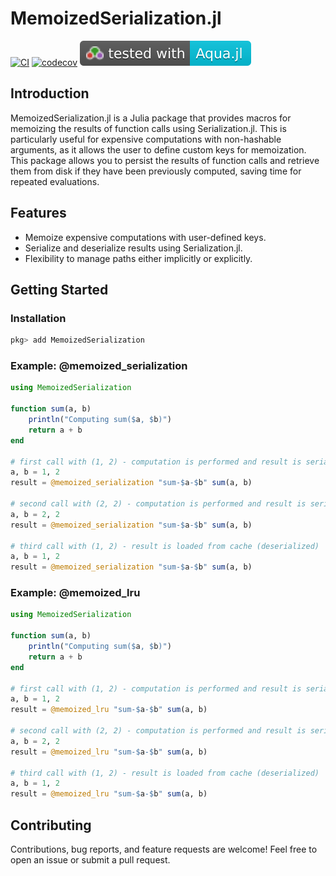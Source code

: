 # MemoizedSerialization.jl

[![CI](https://github.com/raphasampaio/MemoizedSerialization.jl/actions/workflows/CI.yml/badge.svg)](https://github.com/raphasampaio/MemoizedSerialization.jl/actions/workflows/CI.yml)
[![codecov](https://codecov.io/gh/raphasampaio/MemoizedSerialization.jl/graph/badge.svg?token=S81cIlIP4z)](https://codecov.io/gh/raphasampaio/MemoizedSerialization.jl)
[![Aqua](https://raw.githubusercontent.com/JuliaTesting/Aqua.jl/master/badge.svg)](https://github.com/JuliaTesting/Aqua.jl)

## Introduction

MemoizedSerialization.jl is a Julia package that provides macros for memoizing the results of function calls using Serialization.jl. This is particularly useful for expensive computations with non-hashable arguments, as it allows the user to define custom keys for memoization. This package allows you to persist the results of function calls and retrieve them from disk if they have been previously computed, saving time for repeated evaluations.

## Features

- Memoize expensive computations with user-defined keys.
- Serialize and deserialize results using Serialization.jl.
- Flexibility to manage paths either implicitly or explicitly.

## Getting Started

### Installation

```julia
pkg> add MemoizedSerialization
```

### Example: @memoized_serialization

```julia
using MemoizedSerialization

function sum(a, b)
    println("Computing sum($a, $b)")
    return a + b
end

# first call with (1, 2) - computation is performed and result is serialized
a, b = 1, 2
result = @memoized_serialization "sum-$a-$b" sum(a, b)

# second call with (2, 2) - computation is performed and result is serialized
a, b = 2, 2
result = @memoized_serialization "sum-$a-$b" sum(a, b)

# third call with (1, 2) - result is loaded from cache (deserialized)
a, b = 1, 2
result = @memoized_serialization "sum-$a-$b" sum(a, b)
```

### Example: @memoized_lru
    
```julia
using MemoizedSerialization

function sum(a, b)
    println("Computing sum($a, $b)")
    return a + b
end

# first call with (1, 2) - computation is performed and result is serialized
a, b = 1, 2
result = @memoized_lru "sum-$a-$b" sum(a, b)

# second call with (2, 2) - computation is performed and result is serialized
a, b = 2, 2
result = @memoized_lru "sum-$a-$b" sum(a, b)

# third call with (1, 2) - result is loaded from cache (deserialized)
a, b = 1, 2
result = @memoized_lru "sum-$a-$b" sum(a, b)
```


## Contributing

Contributions, bug reports, and feature requests are welcome! Feel free to open an issue or submit a pull request.
